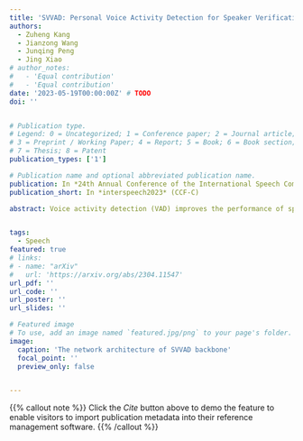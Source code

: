 ```yaml
---
title: 'SVVAD: Personal Voice Activity Detection for Speaker Verification'
authors:
  - Zuheng Kang
  - Jianzong Wang
  - Junqing Peng
  - Jing Xiao 
# author_notes:
#   - 'Equal contribution'
#   - 'Equal contribution'
date: '2023-05-19T00:00:00Z' # TODO
doi: ''


# Publication type.
# Legend: 0 = Uncategorized; 1 = Conference paper; 2 = Journal article;
# 3 = Preprint / Working Paper; 4 = Report; 5 = Book; 6 = Book section;
# 7 = Thesis; 8 = Patent
publication_types: ['1']

# Publication name and optional abbreviated publication name.
publication: In *24th Annual Conference of the International Speech Communication Association*
publication_short: In *interspeech2023* (CCF-C)

abstract: Voice activity detection (VAD) improves the performance of speaker verification (SV) by preserving speech segments and attenuating the effects of non-speech. However, this scheme is not ideal{:} (1) it fails in noisy environments or multi-speaker conversations; (2) it is trained based on inaccurate human-assigned labels. To address this, we propose a speaker verification-based voice activity detection (SVVAD) framework that can adapt the speech features according to which are most informative for SV. To achieve this, we introduce a label-free training method with triplet-like losses that completely avoids the performance degradation of SV due to incorrect human labeling. Extensive experiments show that SVVAD significantly outperforms the baseline in terms of equal error rate (EER) under conditions where other speakers are mixed at different ratios. Moreover, the decision boundaries reveal the importance of the different parts of speech, which are largely consistent with human judgments.


tags:
  - Speech
featured: true
# links:
# - name: "arXiv"
#   url: 'https://arxiv.org/abs/2304.11547'
url_pdf: ''
url_code: ''
url_poster: ''
url_slides: ''

# Featured image
# To use, add an image named `featured.jpg/png` to your page's folder.
image:
  caption: 'The network architecture of SVVAD backbone'
  focal_point: ''
  preview_only: false


---
```


{{% callout note %}}
Click the _Cite_ button above to demo the feature to enable visitors to import publication metadata into their reference management software.
{{% /callout %}}

